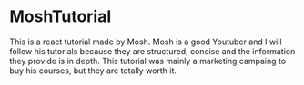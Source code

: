 # MoshTutorial
This is a react tutorial made by Mosh. Mosh is a good Youtuber and I will follow his tutorials because they are structured, concise and the information they provide is in depth.
This tutorial was mainly a marketing campaing to buy his courses, but they are totally worth it.
